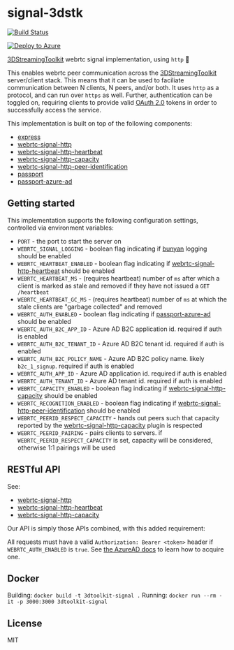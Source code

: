 # signal-3dstk

[![Build Status](https://travis-ci.org/3dstreamingtoolkit/signal-3dstk.svg?branch=master)](https://travis-ci.org/3dstreamingtoolkit/signal-3dstk)

[![Deploy to Azure](https://azuredeploy.net/deploybutton.png)](https://azuredeploy.net/)

[3DStreamingToolkit](https://github.com/catalystcode/3dstreamingtoolkit) webrtc signal implementation, using `http` :satellite:


This enables webrtc peer communication across the [3DStreamingToolkit](https://github.com/catalystcode/3dstreamingtoolkit) server/client stack. This means that it can be used to faciliate communication between N clients, N peers, and/or both. It uses `http` as a protocol, and can run over `https` as well. Further, authentication can be toggled on, requiring clients to provide valid [OAuth 2.0](https://oauth.net/2/) tokens in order to successfully access the service.

This implementation is built on top of the following components:

+ [express](https://github.com/expressjs/express)
+ [webrtc-signal-http](https://github.com/bengreenier/webrtc-signal-http)
+ [webrtc-signal-http-heartbeat](https://github.com/bengreenier/webrtc-signal-http-heartbeat)
+ [webrtc-signal-http-capacity](https://github.com/bengreenier/webrtc-signal-http-capacity)
+ [webrtc-signal-http-peer-identification](https://github.com/KanishkT123/webrtc-signal-http-peer-identification)
+ [passport](https://github.com/jaredhanson/passport)
+ [passport-azure-ad](https://github.com/AzureAD/passport-azure-ad)

## Getting started

This implementation supports the following configuration settings, controlled via environment variables:

+ `PORT` - the port to start the server on
+ `WEBRTC_SIGNAL_LOGGING` - boolean flag indicating if [bunyan](https://github.com/trentm/node-bunyan) logging should be enabled
+ `WEBRTC_HEARTBEAT_ENABLED` - boolean flag indicating if [webrtc-signal-http-heartbeat](https://github.com/bengreenier/webrtc-signal-http-heartbeat) should be enabled
+ `WEBRTC_HEARTBEAT_MS` - (requires heartbeat) number of `ms` after which a client is marked as stale and removed if they have not issued a `GET /heartbeat`
+ `WEBRTC_HEARTBEAT_GC_MS` - (requires heartbeat) number of `ms` at which the stale clients are "garbage collected" and removed
+ `WEBRTC_AUTH_ENABLED` - boolean flag indicating if [passport-azure-ad](https://github.com/AzureAD/passport-azure-ad) should be enabled
+ `WEBRTC_AUTH_B2C_APP_ID` - Azure AD B2C application id. required if auth is enabled
+ `WEBRTC_AUTH_B2C_TENANT_ID` - Azure AD B2C tenant id. required if auth is enabled
+ `WEBRTC_AUTH_B2C_POLICY_NAME` - Azure AD B2C policy name. likely `b2c_1_signup`. required if auth is enabled
+ `WEBRTC_AUTH_APP_ID` - Azure AD application id. required if auth is enabled
+ `WEBRTC_AUTH_TENANT_ID` - Azure AD tenant id. required if auth is enabled
+ `WEBRTC_CAPACITY_ENABLED` - boolean flag indicating if [webrtc-signal-http-capacity](https://github.com/bengreenier/webrtc-signal-http-capacity) should be enabled
+ `WEBRTC_RECOGNITION_ENABLED` - boolean flag indicating if [webrtc-signal-http-peer-identification](https://github.com/KanishkT123/webrtc-signal-http-peer-identification) should be enabled
+ `WEBRTC_PEERID_RESPECT_CAPACITY` - hands out peers such that capacity reported by the [webrtc-signal-http-capacity](https://github.com/bengreenier/webrtc-signal-http-capacity) plugin is respected
+ `WEBRTC_PEERID_PAIRING` - pairs clients to servers. if `WEBRTC_PEERID_RESPECT_CAPACITY` is set, capacity will be considered, otherwise 1:1 pairings will be used

## RESTful API

See:

+ [webrtc-signal-http](https://github.com/bengreenier/webrtc-signal-http)
+ [webrtc-signal-http-heartbeat](https://github.com/bengreenier/webrtc-signal-http-heartbeat)
+ [webrtc-signal-http-capacity](https://github.com/bengreenier/webrtc-signal-http-capacity)

Our API is simply those APIs combined, with this added requirement:

All requests must have a valid `Authorization: Bearer <token>` header if `WEBRTC_AUTH_ENABLED` is `true`. See [the AzureAD docs](https://docs.microsoft.com/en-us/azure/active-directory/develop/active-directory-protocols-oauth-code) to learn how to acquire one.

## Docker

Building: `docker build -t 3dtoolkit-signal .`
Running: `docker run --rm -it -p 3000:3000 3dtoolkit-signal`

## License

MIT
